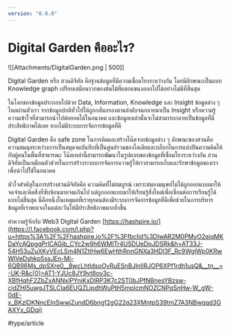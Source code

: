 ```yaml
---
version: "0.0.0"
---
```

# Digital Garden คืออะไร?

![[Attachments/DigitalGarden.png | 500]]

Digital Garden หรือ สวนดิจิทัล คือฐานข้อมูลที่มีความเชื่อมโยงระหว่างกัน โดยมีลักษณะเป็นแบบ Knowledge graph เปรียบเสมือนรากของต้นไม้ที่แตกแขนงออกไปได้อย่างไม่มีที่สิ้นสุด

ในโลกของข้อมูลประกอบไปด้วย Data, Information, Knowledge และ Insight ข้อมูลต่าง ๆ ไหลผ่านตัวเรา จากข้อมูลปกติทั่วไปได้ถูกกลั่นกรองตามลำดับจนกลายมาเป็น Insight หรือความรู้ความเข้าใจที่สามารถนำไปต่อยอดได้ในอนาคต และข้อมูลเหล่านั้นจะไม่สามารถกลายเป็นข้อมูลที่มีประสิทธิภาพได้เลย หากไม่มีระบบการจัดการข้อมูลที่ดี

Digital Garden คือ safe zone ในการคิดและสร้างโน๊ตจากข้อมูลต่าง ๆ ลักษณะของสวนคือความสมดุลระหว่างการเป็นสมุดจดบันทึกที่เป็นศูนย์รวมของไอเดียและบล็อกในการแบ่งปันความคิดให้กับผู้คนในพื้นที่สาธารณะ โน๊ตเหล่านี้สามารถพัฒนาในรูปแบบของข้อมูลที่เชื่อมโยงระหว่างกัน สวนดิจิทัลเป็นเหมือนตัวช่วยในการสร้างระบบการจัดการความรู้ให้เราสามารถเก็บและรักษาข้อมูลของเราเพื่อนำไปใช้ในอนาคต

หัวใจสำคัญในการสร้างสวนดิจิทัลคือ ความคิดที่ไม่สมบูรณ์ เพราะสมองมนุษย์ไม่ได้ถูกออกแบบมาให้จดจำและคิดสิ่งที่ซับซ้อนมากจนเกินไป แต่ถูกออกแบบมาให้เรียนรู้สิ่งใหม่เพื่อเชื่อมต่อการเรียนรู้ได้แบบไม่สิ้นสุด นี่คือหนึ่งในเหตุผลที่เราทุกคนต้องมีระบบการจัดการข้อมูลที่ดีเพื่อช่วยในการบริหารข้อมูลที่เราพบเจอในแต่ละวันให้มีประสิทธิภาพมากยิ่งขึ้น

ทำความรู้จักกับ Web3 Digital Garden
[https://hashpire.io/](https://l.facebook.com/l.php?u=https%3A%2F%2Fhashpire.io%2F%3Ffbclid%3DIwAR2M0PMyO2ejqMKDaYcAQpgqPrlCAGjb_CYc2w9h6WMITr4U5DUeDpJDSRk&h=AT33J-54H53uZuXKvVEcLSm4N1ZtIHw6EwHthRnnGNXa3HDI3F_Rc9WglWp0KRwWlVeDshkp5ssJEn-Mi-6QB96Ms_dpSXre0__8wcLhtIdsoOvRuESnBJlnIlRJOP6XPf1rdh1usQ&__tn__=-UK-R&c[0]=AT1-YJUc8JY9yt8ov3c-XBfHqhF2ZbZxANNxIPYniKxDlRP3K7c2ST0bJPfNBnesYBzsw-cidZHI5uwgJTSLCIa6EUQZLjpdhWuPtH5mpIcmNOZCNPqSnHw-W_gW-0dE-x_BKzlDKNncEInSwwjZundD6bngf2gG22q23XMntpS39tmZ7A3NBwqqd3GAXYx_GDqi)

#type/article